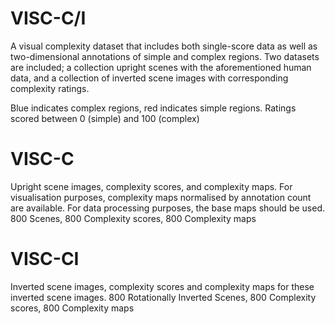 # VISC-C/I

A visual complexity dataset that includes both single-score data as well as two-dimensional annotations of simple and complex regions. Two datasets are included; a collection upright scenes with the aforementioned human data, and a collection of inverted scene images with corresponding complexity ratings.

Blue indicates complex regions, red indicates simple regions.
Ratings scored between 0 (simple) and 100 (complex)

# VISC-C

Upright scene images, complexity scores, and complexity maps. For visualisation purposes, complexity maps normalised by annotation count are available. For data processing purposes, the base maps should be used. 800 Scenes, 800 Complexity scores, 800 Complexity maps

# VISC-CI

Inverted scene images, complexity scores and complexity maps for these inverted scene images.
800 Rotationally Inverted Scenes, 800 Complexity scores, 800 Complexity maps

